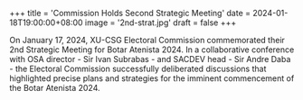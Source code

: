 +++
title = 'Commission Holds Second Strategic Meeting'
date = 2024-01-18T19:00:00+08:00
image = '2nd-strat.jpg'
draft = false
+++


On January 17, 2024, XU-CSG Electoral Commission commemorated their 2nd Strategic Meeting for Botar Atenista 2024. In a collaborative conference with OSA director - Sir Ivan Subrabas - and SACDEV head - Sir Andre Daba - the Electoral Commission successfully deliberated discussions that highlighted  precise plans and strategies for the imminent commencement of the Botar Atenista 2024. 
